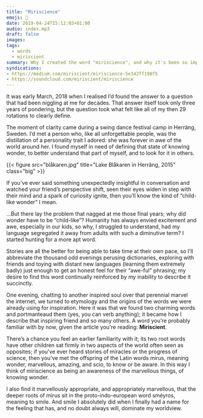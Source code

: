 ```yaml
---
title: "Miriscience"
emoji: 🤩
date: 2019-04-24T15:12:03+01:00
audio: index.mp3
draft: false
images:
tags:
  - words
  - miriscient
summary: Why I created the word "miriscience", and why it's been so important to me.
syndications:
- https://medium.com/miriscient/miriscience-5e342ff198f5
- https://soundcloud.com/miriscient/miriscience
---
```


It was early March, 2018 when I realised I’d found the answer to a question that had been niggling at me for decades. That answer itself took only three years of pondering, but the question took what felt like all of my then 29 rotations to clearly define.

The moment of clarity came during a swing dance festival camp in Herräng, Sweden. I’d met a person who, like all unforgettable people, was the distillation of a personality trait I adored: she was forever in awe of the world around her. I found myself in need of defining that state of knowing wonder, to better understand that part of myself, and to look for it in others.

{{< figure src="blåkaren.jpg" title="Lake Blåkaren in Herräng, 2015" class="big" >}}

If you’ve ever said something unexpectedly insightful in conversation and watched your friend’s perspective shift, seen their eyes widen in step with their mind and a spark of curiosity ignite, then you’ll know the kind of “child-like wonder” I mean.

…But there lay the problem that nagged at me those final years; why did wonder have to be “child-like”? Humanity has always envied excitement and awe, especially in our kids, so why, I struggled to understand, had my language segregated it away from adults with such a diminutive term? I started hunting for a more apt word.

Stories are all the better for being able to take time at their own pace, so I’ll abbreviate the thousand odd evenings perusing dictionaries, exploring with friends and toying with distant new languages (learning them extremely badly) just enough to get an honest feel for their “awe-ful” phrasing; my desire to find this word continually reinforced by my inability to describe it succinctly.

One evening, chatting to another inspired soul over that perennial marvel the internet, we turned to etymology and the origins of the words we were already using for inspiration. Here it was that we found two charming words and portmanteaud them (yes, you can verb anything); it became how I describe that inspiring friend and so many others. A word you’re probably familiar with by now, given the article you're reading: **Miriscient**.

There’s a chance you feel an earlier familiarity with it; its two root words have other children sat firmly in two aspects of the world often seen as opposites; if you’ve ever heard stories of miracles or the progress of science, then you’ve met the offspring of the Latin words mirus, meaning wonder, marvellous, amazing, and scio, to know or be aware. In this way I think of miriscience as being an awareness of the marvellous things, of knowing wonder.

I also find it marvellously appropriate, and appropriately marvellous, that the deeper roots of mirus sit in the proto-indo-european word sméyros, meaning to smile. And smile I absolutely did when I finally had a name for the feeling that has, and no doubt always will, dominate my worldview.
